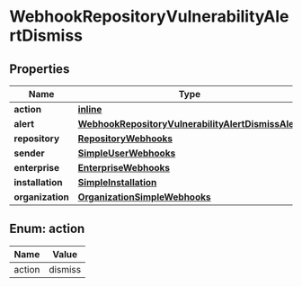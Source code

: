 
# WebhookRepositoryVulnerabilityAlertDismiss

## Properties
Name | Type | Description | Notes
------------ | ------------- | ------------- | -------------
**action** | [**inline**](#Action) |  | 
**alert** | [**WebhookRepositoryVulnerabilityAlertDismissAlert**](WebhookRepositoryVulnerabilityAlertDismissAlert.md) |  | 
**repository** | [**RepositoryWebhooks**](RepositoryWebhooks.md) |  | 
**sender** | [**SimpleUserWebhooks**](SimpleUserWebhooks.md) |  | 
**enterprise** | [**EnterpriseWebhooks**](EnterpriseWebhooks.md) |  |  [optional]
**installation** | [**SimpleInstallation**](SimpleInstallation.md) |  |  [optional]
**organization** | [**OrganizationSimpleWebhooks**](OrganizationSimpleWebhooks.md) |  |  [optional]


<a id="Action"></a>
## Enum: action
Name | Value
---- | -----
action | dismiss



